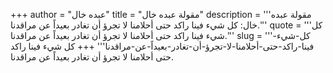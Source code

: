 +++
author = "عبده خال"
title = "مقولة عبده خال"
description = '''مقولة عبده خال: كل شيء فينا راكد حتى أحلامنا لا تجرؤ أن تغادر بعيداً عن مراقدنا.'''
quote = '''كل شيء فينا راكد حتى أحلامنا لا تجرؤ أن تغادر بعيداً عن مراقدنا.'''
slug = '''كل-شيء-فينا-راكد-حتى-أحلامنا-لا-تجرؤ-أن-تغادر-بعيداً-عن-مراقدنا'''
+++
كل شيء فينا راكد حتى أحلامنا لا تجرؤ أن تغادر بعيداً عن مراقدنا.
